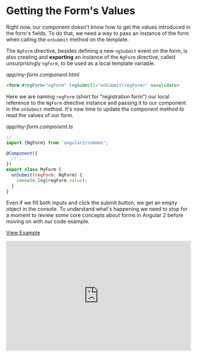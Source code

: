 # Getting the Form's Values

Right now, our component doesn't know how to get the values introduced in the form's fields. To do that, we need a way to pass an instance of the form when calling the `onSubmit` method on the template.

The `NgForm` directive, besides defining a new `ngSubmit` event on the form, is also creating and **exporting** an instance of the `NgForm` directive, called unsurprisingly `ngForm`, to be used as a local template variable.

_app/my-form.component.html_
```html
<form #regForm="ngForm" (ngSubmit)="onSubmit(regForm)" novalidate>
```

Here we are naming `regForm` (short for "registration form") our local reference to the `NgForm` directive instance and passing it to our component in the `onSubmit` method. It's now time to update the component method to read the values of our form.

_app/my-form.component.ts_
```javascript
// ...
import {NgForm} from 'angular2/common';

@Component({
  // ...
})
export class MyForm {
  onSubmit(regForm: NgForm) {
    console.log(regForm.value);
  }
}
```

Even if we fill both inputs and click the submit button, we get an empty object in the console. To understand what's happening we need to stop for a moment to review some core concepts about forms in Angular 2 before moving on with our code example.

[View Example](https://plnkr.co/edit/fo4ZXG9IAcEqtYgT6dJs?p=preview)

<iframe style="width: 100%; height: 300px" src="https://embed.plnkr.co/fo4ZXG9IAcEqtYgT6dJs" frameborder="0" allowfullscren="allowfullscren"></iframe>


